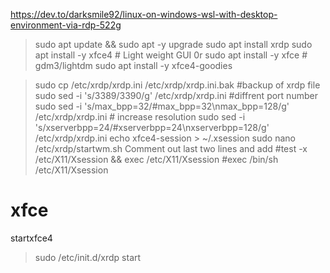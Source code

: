 https://dev.to/darksmile92/linux-on-windows-wsl-with-desktop-environment-via-rdp-522g


> sudo apt update && sudo apt -y upgrade
> sudo apt install xrdp
> sudo apt install -y xfce4 # Light weight GUI
              0r
> sudo apt install -y xfce # gdm3/lightdm
> sudo apt install -y xfce4-goodies

> sudo cp /etc/xrdp/xrdp.ini /etc/xrdp/xrdp.ini.bak #backup of xrdp file
sudo sed -i 's/3389/3390/g' /etc/xrdp/xrdp.ini #diffrent port number
sudo sed -i 's/max_bpp=32/#max_bpp=32\nmax_bpp=128/g' /etc/xrdp/xrdp.ini # increase resolution
sudo sed -i 's/xserverbpp=24/#xserverbpp=24\nxserverbpp=128/g' /etc/xrdp/xrdp.ini
> echo xfce4-session > ~/.xsession
> sudo nano /etc/xrdp/startwm.sh
> Comment out last two lines and add 
#test -x /etc/X11/Xsession && exec /etc/X11/Xsession
#exec /bin/sh /etc/X11/Xsession
# xfce
startxfce4
> sudo /etc/init.d/xrdp start


